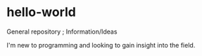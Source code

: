 # hello-world
General repository ; Information/Ideas

I'm new to programming and looking to gain insight into the field.
